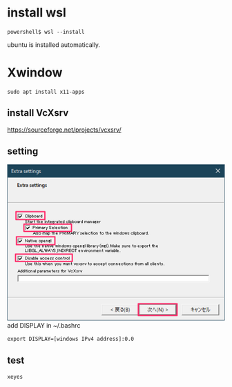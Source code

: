 # install wsl
```
powershell$ wsl --install
```

ubuntu is installed automatically.  

# Xwindow
```
sudo apt install x11-apps
```
## install VcXsrv
https://sourceforge.net/projects/vcxsrv/  
## setting
![setting](https://github.com/sugikazu75/wsl_setup/blob/master/Xwindow_setting.png)  
add DISPLAY in ~/.bashrc  
```
export DISPLAY=[windows IPv4 address]:0.0
```
## test
```
xeyes
```